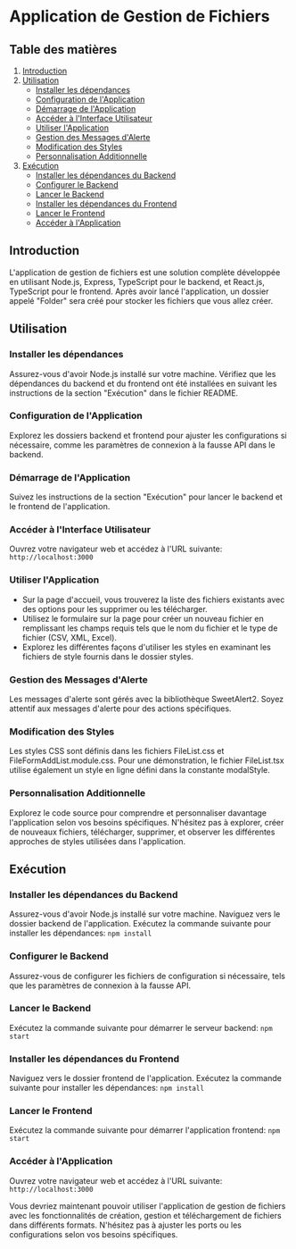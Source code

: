 # Application de Gestion de Fichiers

## Table des matières
1. [Introduction](#introduction)
2. [Utilisation](#utilisation)
   - [Installer les dépendances](#installer-les-dépendances)
   - [Configuration de l'Application](#configuration-de-lapplication)
   - [Démarrage de l'Application](#démarrage-de-lapplication)
   - [Accéder à l'Interface Utilisateur](#accéder-à-linterface-utilisateur)
   - [Utiliser l'Application](#utiliser-lapplication)
   - [Gestion des Messages d'Alerte](#gestion-des-messages-dalerte)
   - [Modification des Styles](#modification-des-styles)
   - [Personnalisation Additionnelle](#personnalisation-additionnelle)
3. [Exécution](#exécution)
   - [Installer les dépendances du Backend](#installer-les-dépendances-du-backend)
   - [Configurer le Backend](#configurer-le-backend)
   - [Lancer le Backend](#lancer-le-backend)
   - [Installer les dépendances du Frontend](#installer-les-dépendances-du-frontend)
   - [Lancer le Frontend](#lancer-le-frontend)
   - [Accéder à l'Application](#accéder-à-lapplication)

## Introduction
L'application de gestion de fichiers est une solution complète développée en utilisant Node.js, Express, TypeScript pour le backend, et React.js, TypeScript pour le frontend. Après avoir lancé l'application, un dossier appelé "Folder" sera créé pour stocker les fichiers que vous allez créer.

## Utilisation

### Installer les dépendances
Assurez-vous d'avoir Node.js installé sur votre machine. Vérifiez que les dépendances du backend et du frontend ont été installées en suivant les instructions de la section "Exécution" dans le fichier README.

### Configuration de l'Application
Explorez les dossiers backend et frontend pour ajuster les configurations si nécessaire, comme les paramètres de connexion à la fausse API dans le backend.

### Démarrage de l'Application
Suivez les instructions de la section "Exécution" pour lancer le backend et le frontend de l'application.

### Accéder à l'Interface Utilisateur
Ouvrez votre navigateur web et accédez à l'URL suivante: `http://localhost:3000`

### Utiliser l'Application
- Sur la page d'accueil, vous trouverez la liste des fichiers existants avec des options pour les supprimer ou les télécharger.
- Utilisez le formulaire sur la page pour créer un nouveau fichier en remplissant les champs requis tels que le nom du fichier et le type de fichier (CSV, XML, Excel).
- Explorez les différentes façons d'utiliser les styles en examinant les fichiers de style fournis dans le dossier styles.

### Gestion des Messages d'Alerte
Les messages d'alerte sont gérés avec la bibliothèque SweetAlert2. Soyez attentif aux messages d'alerte pour des actions spécifiques.

### Modification des Styles
Les styles CSS sont définis dans les fichiers FileList.css et FileFormAddList.module.css. Pour une démonstration, le fichier FileList.tsx utilise également un style en ligne défini dans la constante modalStyle.

### Personnalisation Additionnelle
Explorez le code source pour comprendre et personnaliser davantage l'application selon vos besoins spécifiques. N'hésitez pas à explorer, créer de nouveaux fichiers, télécharger, supprimer, et observer les différentes approches de styles utilisées dans l'application.

## Exécution

### Installer les dépendances du Backend
Assurez-vous d'avoir Node.js installé sur votre machine. Naviguez vers le dossier backend de l'application. Exécutez la commande suivante pour installer les dépendances: `npm install`

### Configurer le Backend
Assurez-vous de configurer les fichiers de configuration si nécessaire, tels que les paramètres de connexion à la fausse API.

### Lancer le Backend
Exécutez la commande suivante pour démarrer le serveur backend: `npm start`

### Installer les dépendances du Frontend
Naviguez vers le dossier frontend de l'application. Exécutez la commande suivante pour installer les dépendances: `npm install`

### Lancer le Frontend
Exécutez la commande suivante pour démarrer l'application frontend: `npm start`

### Accéder à l'Application
Ouvrez votre navigateur web et accédez à l'URL suivante: `http://localhost:3000`

Vous devriez maintenant pouvoir utiliser l'application de gestion de fichiers avec les fonctionnalités de création, gestion et téléchargement de fichiers dans différents formats. N'hésitez pas à ajuster les ports ou les configurations selon vos besoins spécifiques.
